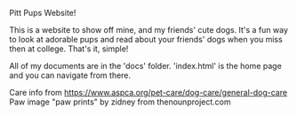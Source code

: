 Pitt Pups Website!

This is a website to show off mine, and my friends' cute dogs. It's a fun way to look at adorable pups and read about your friends' dogs when you miss then at college. That's it, simple!

All of my documents are in the 'docs' folder. 'index.html' is the home page and you can navigate from there.


Care info from https://www.aspca.org/pet-care/dog-care/general-dog-care
Paw image "paw prints" by zidney from thenounproject.com
